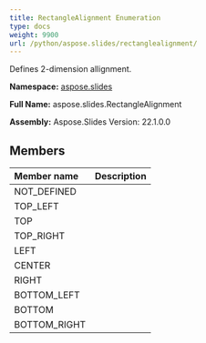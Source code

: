 ```yaml
---
title: RectangleAlignment Enumeration
type: docs
weight: 9900
url: /python/aspose.slides/rectanglealignment/
---
```


Defines 2-dimension allignment.

**Namespace:** [aspose.slides](/python/aspose.slides/)

**Full Name:** aspose.slides.RectangleAlignment

**Assembly:**  Aspose.Slides Version: 22.1.0.0

## **Members**
|**Member name**|**Description**|
| :- | :- |
|NOT_DEFINED||
|TOP_LEFT||
|TOP||
|TOP_RIGHT||
|LEFT||
|CENTER||
|RIGHT||
|BOTTOM_LEFT||
|BOTTOM||
|BOTTOM_RIGHT||
